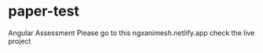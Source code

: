 # paper-test
Angular Assessment
Please go to this <a>ngxanimesh.netlify.app</a> check the live project
